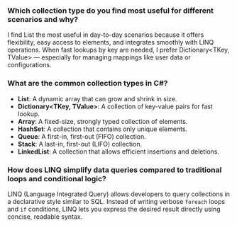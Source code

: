 
### Which collection type do you find most useful for different scenarios and why?  

I find List<T> the most useful in day-to-day scenarios because it offers flexibility, easy access to elements, and integrates smoothly with LINQ operations.
When fast lookups by key are needed, I prefer Dictionary<TKey, TValue> — especially for managing mappings like user data or configurations.   

### What are the common collection types in C#?

- **List<T>**: A dynamic array that can grow and shrink in size.
- **Dictionary<TKey, TValue>**: A collection of key-value pairs for fast lookup.
- **Array**: A fixed-size, strongly typed collection of elements.
- **HashSet<T>**: A collection that contains only unique elements.
- **Queue<T>**: A first-in, first-out (FIFO) collection.
- **Stack<T>**: A last-in, first-out (LIFO) collection.
- **LinkedList<T>**: A collection that allows efficient insertions and deletions.

### How does LINQ simplify data queries compared to traditional loops and conditional logic?

LINQ (Language Integrated Query) allows developers to query collections in a declarative style similar to SQL. Instead of writing verbose `foreach` loops and `if` conditions, LINQ lets you express the desired result directly using concise, readable syntax.


